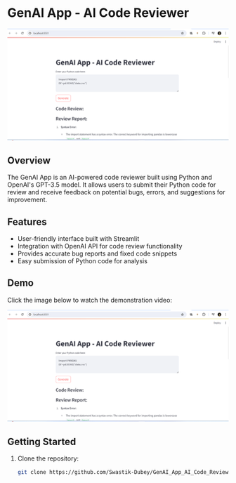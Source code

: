 # GenAI App - AI Code Reviewer

[![Watch the video](Screenshot%202024-04-16%20080220.png)](https://drive.google.com/file/d/1wSTvgl5APoICxDhBwRDK-uUS9FjY4ahu/view?usp=sharing)


## Overview

The GenAI App is an AI-powered code reviewer built using Python and OpenAI's GPT-3.5 model. It allows users to submit their Python code for review and receive feedback on potential bugs, errors, and suggestions for improvement.

## Features

- User-friendly interface built with Streamlit
- Integration with OpenAI API for code review functionality
- Provides accurate bug reports and fixed code snippets
- Easy submission of Python code for analysis

## Demo

Click the image below to watch the demonstration video:

[![Watch the video](Screenshot%202024-04-16%20080220.png)](https://drive.google.com/file/d/1wSTvgl5APoICxDhBwRDK-uUS9FjY4ahu/view?usp=sharing)


## Getting Started

1. Clone the repository:

   ```bash
   git clone https://github.com/Swastik-Dubey/GenAI_App_AI_Code_Reviewer.git
